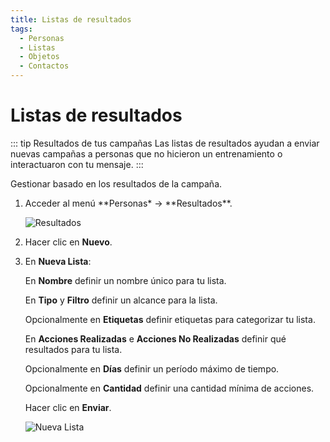 ```yaml
---
title: Listas de resultados
tags:
  - Personas
  - Listas
  - Objetos
  - Contactos
---
```


# Listas de resultados

::: tip Resultados de tus campañas
Las listas de resultados ayudan a enviar nuevas campañas a personas que no hicieron un entrenamiento o interactuaron con tu mensaje.
:::

Gestionar basado en los resultados de la campaña.

1. Acceder al menú **Personas\* -> **Resultados\*\*.

   ![Resultados](https://cdn.phishx.io/phishx-docs/images/phishx_lists_results_01.webp)

2. Hacer clic en **Nuevo**.

3. En **Nueva Lista**:

   En **Nombre** definir un nombre único para tu lista.

   En **Tipo** y **Filtro** definir un alcance para la lista.

   Opcionalmente en **Etiquetas** definir etiquetas para categorizar tu lista.

   En **Acciones Realizadas** e **Acciones No Realizadas** definir qué resultados para tu lista.

   Opcionalmente en **Días** definir un período máximo de tiempo.

   Opcionalmente en **Cantidad** definir una cantidad mínima de acciones.

   Hacer clic en **Enviar**.

   ![Nueva Lista](https://cdn.phishx.io/phishx-docs/images/phishx_lists_results_02.webp)
